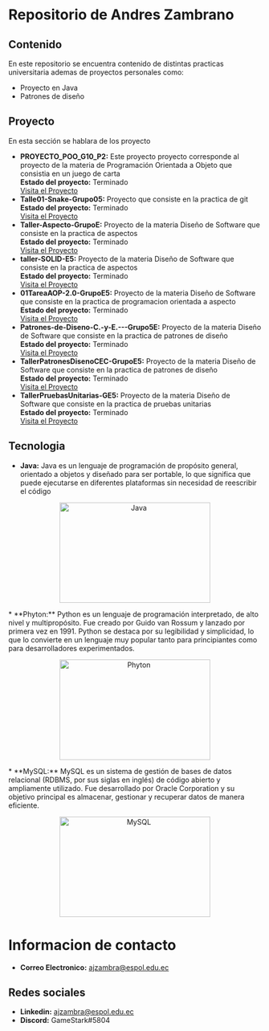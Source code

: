 # Repositorio de Andres Zambrano
## Contenido
En este repositorio se encuentra contenido de distintas practicas universitaria ademas de proyectos personales como:
* Proyecto en Java
* Patrones de diseño
## Proyecto
En esta sección se hablara de los proyecto
* **PROYECTO_POO_G10_P2:** Este proyecto proyecto corresponde al proyecto de la materia de Programación Orientada a Objeto que consistia en un juego de carta <br>
**Estado del proyecto:** Terminado <br>
[Visita el Proyecto](https://github.com/ajzambra/PROYECTO_POO_G10_P2)
* **Talle01-Snake-Grupo05:** Proyecto que consiste en la practica de git <br>
**Estado del proyecto:** Terminado <br>
[Visita el Proyecto](https://github.com/ajzambra/Talle01-Snake-Grupo05)
* **Taller-Aspecto-GrupoE:** Proyecto de la materia Diseño de Software que consiste en la practica de aspectos <br>
**Estado del proyecto:** Terminado <br>
[Visita el Proyecto](https://github.com/ajzambra/Taller-Aspecto-GrupoE)
* **taller-SOLID-E5:**  Proyecto de la materia Diseño de Software que consiste en la practica de aspectos <br>
**Estado del proyecto:** Terminado <br>
[Visita el Proyecto](https://github.com/ajzambra/taller-SOLID-E5)
* **01TareaAOP-2.0-GrupoE5:** Proyecto de la materia Diseño de Software que consiste en la practica de programacion orientada a aspecto <br>
**Estado del proyecto:** Terminado <br>
[Visita el Proyecto](https://github.com/ajzambra/01TareaAOP-2.0-GrupoE5)
* **Patrones-de-Diseno-C.-y-E.---Grupo5E:**  Proyecto de la materia Diseño de Software que consiste en la practica de patrones de diseño <br>
**Estado del proyecto:** Terminado <br>
[Visita el Proyecto](https://github.com/ajzambra/Patrones-de-Diseno-C.-y-E.---Grupo5E)
* **TallerPatronesDisenoCEC-GrupoE5:**  Proyecto de la materia Diseño de Software que consiste en la practica de patrones de diseño <br>
**Estado del proyecto:** Terminado <br>
[Visita el Proyecto](https://github.com/ajzambra/TallerPatronesDisenoCEC-GrupoE5)
* **TallerPruebasUnitarias-GE5:**  Proyecto de la materia Diseño de Software que consiste en la practica de pruebas unitarias <br>
**Estado del proyecto:** Terminado <br>
[Visita el Proyecto](https://github.com/ajzambra/TallerPruebasUnitarias-GE5)

## Tecnologia
* **Java:** Java es un lenguaje de programación de propósito general, orientado a objetos y diseñado para ser portable, lo que significa que puede ejecutarse en diferentes plataformas sin necesidad de reescribir el código
<p align="center">
<img src="https://1000marcas.net/wp-content/uploads/2020/11/Java-logo.png" style="width:300px; height:200px;" alt="Java">
</p>
* **Phyton:** Python es un lenguaje de programación interpretado, de alto nivel y multipropósito. Fue creado por Guido van Rossum y lanzado por primera vez en 1991. Python se destaca por su legibilidad y simplicidad, lo que lo convierte en un lenguaje muy popular tanto para principiantes como para desarrolladores experimentados.
<p align="center">
<img src="https://upload.wikimedia.org/wikipedia/commons/thumb/c/c3/Python-logo-notext.svg/1869px-Python-logo-notext.svg.png" style="width:300px; height:200px;" alt="Phyton">
</p>
* **MySQL:** MySQL es un sistema de gestión de bases de datos relacional (RDBMS, por sus siglas en inglés) de código abierto y ampliamente utilizado. Fue desarrollado por Oracle Corporation y su objetivo principal es almacenar, gestionar y recuperar datos de manera eficiente.
<p align="center">
<img src="[https://upload.wikimedia.org/wikipedia/commons/thumb/c/c3/Python-logo-notext.svg/1869px-Python-logo-notext.svg.png](https://1000marcas.net/wp-content/uploads/2020/11/MySQL-logo.png)" style="width:300px; height:200px;" alt="MySQL">
</p>


# Informacion de contacto
* **Correo Electronico:** [ajzambra@espol.edu.ec](mailto:ajzambra@espol.edu.ec)
## Redes sociales 
* **Linkedin:** [ajzambra@espol.edu.ec](https://www.linkedin.com/in/andres-zambrano-montero-49650b213/)
* **Discord:** GameStark#5804
